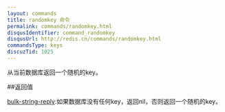```yaml
---
layout: commands
title: randomkey 命令
permalink: commands/randomkey.html
disqusIdentifier: command_randomkey
disqusUrl: http://redis.cn/commands/randomkey.html
commandsType: keys
discuzTid: 1025
---
```


从当前数据库返回一个随机的key。

##返回值

[bulk-string-reply](/topics/protocol.html#bulk-string-reply):如果数据库没有任何key，返回nil，否则返回一个随机的key。